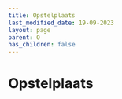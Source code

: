 ```yaml
---
title: Opstelplaats
last_modified_date: 19-09-2023
layout: page
parent: O
has_children: false
---
```


Opstelplaats
============

